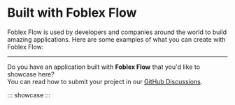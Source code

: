 # Built with Foblex Flow

Foblex Flow is used by developers and companies around the world to build amazing applications. Here are some examples of what you can create with Foblex Flow:

---

Do you have an application built with **Foblex Flow** that you'd like to showcase here?  
You can read how to submit your project in our [GitHub Discussions](https://github.com/Foblex/f-flow/discussions/212).

::: showcase
:::
